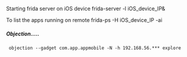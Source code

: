 Starting frida server on iOS device 
 frida-server -l iOS_device_IP&
 
 To list the apps running on remote 
 frida-ps -H iOS_device_IP -ai
 
<h5> Objection..... </h5>
 
` objection --gadget com.app.appmobile -N -h 192.168.56.*** explore`
